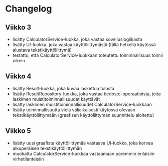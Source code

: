 # Changelog

## Viikko 3
- lisätty CalculatorService-luokka, joka vastaa sovelluslogiikasta
- lisätty UI-luokka, joka vastaa käyttöliittymästä (tällä hetkellä käytössä alustava tekstikäyttöliittymä)
- testattu, että CalculatorService-luokkaan toteutettu toiminnallisuus toimii oikein

## Viikko 4
- lisätty Result-luokka, joka kuvaa laskettua tulosta
- lisätty ResultRepository-luokka, joka vastaa tiedosto-operaatioista, joita laskimen muistitoiminnallisuudet käyttävät
- lisätty laskimen muistitoiminnallisuudet CalculatorService-luokkaan
- lisätty toiminnallisuutta vielä väliaikaisesti käytössä olevaan tekstikäyttöliittymään (graafisen käyttöliittymän suunnittelu aloitettu)

## Viikko 5
- lisätty uusi graafista käyttöliittymää vastaava UI-luokka, joka korvaa alkuperäisen tekstikäyttöliittymän
- muokattu CalculatorService-luokkaa vastaamaan paremmin erilaisiin virhetilanteisiin
